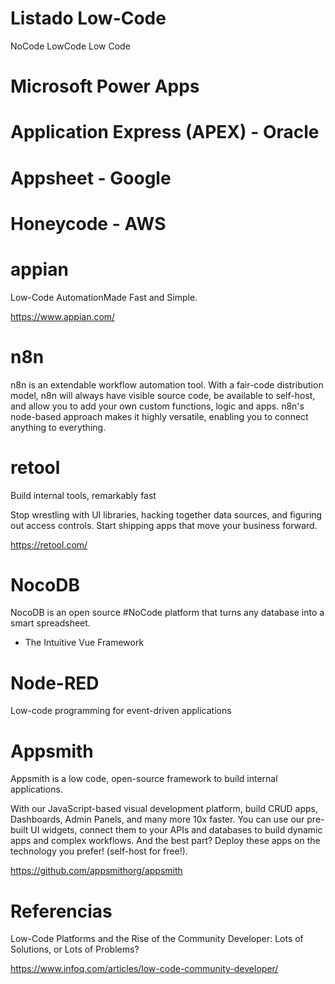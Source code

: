 # Listado Low-Code


NoCode
LowCode
Low Code


# Microsoft Power Apps


# Application Express (APEX) - Oracle


# Appsheet - Google


#  Honeycode - AWS 


# appian

Low-Code AutomationMade Fast and Simple.

https://www.appian.com/



# n8n

n8n is an extendable workflow automation tool. With a fair-code distribution model, n8n will always have visible source code, be available to self-host, and allow you to add your own custom functions, logic and apps. n8n's node-based approach makes it highly versatile, enabling you to connect anything to everything.


# retool

Build internal tools, remarkably fast

Stop wrestling with UI libraries, hacking together data sources, and figuring out access controls. Start shipping apps that move your business forward.

https://retool.com/

# NocoDB 

NocoDB is an open source #NoCode platform that turns any database into a smart spreadsheet. 



-  The Intuitive Vue Framework 



# Node-RED

Low-code programming for event-driven applications

# Appsmith

Appsmith is a low code, open-source framework to build internal applications.

With our JavaScript-based visual development platform, build CRUD apps, Dashboards, Admin Panels, and many more 10x faster.
You can use our pre-built UI widgets, connect them to your APIs and databases to build dynamic apps and complex workflows. And the best part? Deploy these apps on the technology you prefer! (self-host for free!).

https://github.com/appsmithorg/appsmith

# Referencias


Low-Code Platforms and the Rise of the Community Developer: Lots of Solutions, or Lots of Problems?

https://www.infoq.com/articles/low-code-community-developer/